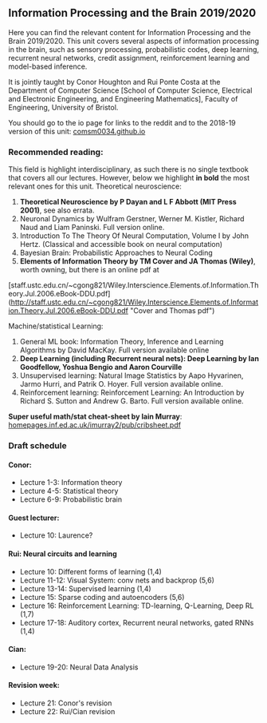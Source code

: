 ## Information Processing and the Brain 2019/2020

Here you can find the relevant content for Information Processing and the Brain 2019/2020. This unit covers several aspects of information processing in the brain, such as sensory processing, probabilistic codes, deep learning, recurrent neural networks, credit assignment, reinforcement learning and model-based inference.

It is jointly taught by Conor Houghton and Rui Ponte Costa at the
Department of Computer Science [School of Computer Science, Electrical
and Electronic Engineering, and Engineering Mathematics], Faculty of
Engineering, University of Bristol.

You should go to the io page for links to the reddit and to the 2018-19 version of this unit:
[comsm0034.github.io](http://comsm0034.github.io "unit homepage") 

### Recommended reading:

This field is highlight interdisciplinary, as such there is no single textbook that covers all our lectures. However, below we highlight **in bold** the most relevant ones for this unit.
Theoretical neuroscience:

1. **Theoretical Neuroscience by P Dayan and L F Abbott (MIT Press 2001)**, see also errata.
2. Neuronal Dynamics by Wulfram Gerstner, Werner M. Kistler, Richard Naud and Liam Paninski. Full version online.
3. Introduction To The Theory Of Neural Computation, Volume I by John Hertz. (Classical and accessible book on neural computation)
4. Bayesian Brain: Probabilistic Approaches to Neural Coding
5. **Elements of Information Theory by TM Cover and JA Thomas (Wiley)**, worth owning, but there is an online pdf at 

[staff.ustc.edu.cn/~cgong821/Wiley.Interscience.Elements.of.Information.Theory.Jul.2006.eBook-DDU.pdf]     (http://staff.ustc.edu.cn/~cgong821/Wiley.Interscience.Elements.of.Information.Theory.Jul.2006.eBook-DDU.pdf "Cover and Thomas pdf")

Machine/statistical Learning:

1. General ML book: Information Theory, Inference and Learning Algorithms by David MacKay. Full version available online
2. **Deep Learning (including Recurrent neural nets): Deep Learning by Ian Goodfellow, Yoshua Bengio and Aaron Courville**
3. Unsupervised learning: Natural Image Statistics by Aapo Hyvarinen, Jarmo Hurri, and Patrik O. Hoyer. Full version available online.
4. Reinforcement learning: Reinforcement Learning: An Introduction by Richard S. Sutton and Andrew G. Barto. Full version available online.

**Super useful math/stat cheat-sheet by Iain Murray**:
[homepages.inf.ed.ac.uk/imurray2/pub/cribsheet.pdf](https://homepages.inf.ed.ac.uk/imurray2/pub/cribsheet.pdf)


### Draft schedule

#### Conor:

* Lecture 1-3: Information theory
* Lecture 4-5: Statistical theory
* Lecture 6-9: Probabilistic brain

#### Guest lecturer:

* Lecture 10: Laurence?

#### Rui: Neural circuits and learning

* Lecture 10: Different forms of learning (1,4)
* Lecture 11-12: Visual System: conv nets and backprop (5,6)
* Lecture 13-14: Supervised learning (1,4)
* Lecture 15: Sparse coding and autoencoders (5,6)
* Lecture 16: Reinforcement Learning: TD-learning, Q-Learning, Deep RL (1,7)
* Lecture 17-18: Auditory cortex, Recurrent neural networks, gated RNNs (1,4)

#### Cian:

* Lecture 19-20: Neural Data Analysis

#### Revision week:

* Lecture 21: Conor's revision
* Lecture 22: Rui/Cian revision
